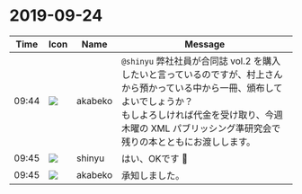 # 2019-09-24

|Time|Icon|Name|Message|
|---|---|---|---|
|09:44|![](https://avatars.slack-edge.com/2019-05-15/624511073651_25909952cd7a069ceed2_72.png)|akabeko|`@shinyu` 弊社社員が合同誌 vol.2 を購入したいと言っているのですが、村上さんから預かっている中から一冊、頒布してよいでしょうか？<br>もしよろしければ代金を受け取り、今週木曜の XML パブリッシング準研究会で残りの本とともにお渡しします。|
|09:45|![](https://avatars.slack-edge.com/2018-04-27/354445776386_e258f5ed5ba887b08668_72.jpg)|shinyu|はい、OKです 🙂|
|09:45|![](https://avatars.slack-edge.com/2019-05-15/624511073651_25909952cd7a069ceed2_72.png)|akabeko|承知しました。|
